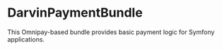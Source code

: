 # DarvinPaymentBundle
This Omnipay-based bundle provides basic payment logic for Symfony applications.
